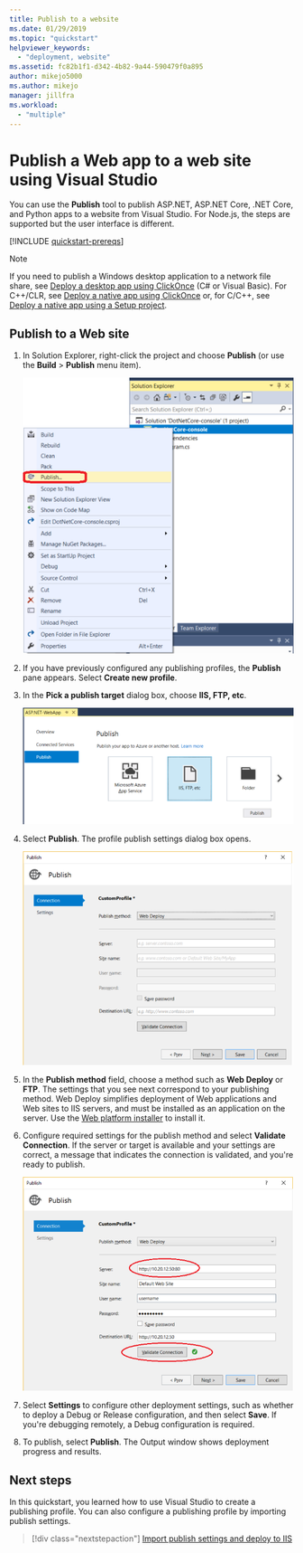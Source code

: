 ```yaml
---
title: Publish to a website
ms.date: 01/29/2019
ms.topic: "quickstart"
helpviewer_keywords:
  - "deployment, website"
ms.assetid: fc82b1f1-d342-4b82-9a44-590479f0a895
author: mikejo5000
ms.author: mikejo
manager: jillfra
ms.workload:
  - "multiple"
---
```

# Publish a Web app to a web site using Visual Studio

You can use the **Publish** tool to publish ASP.NET, ASP.NET Core, .NET Core, and Python apps to a website from Visual Studio. For Node.js, the steps are supported but the user interface is different.

[!INCLUDE [quickstart-prereqs](includes/quickstart-prereqs.md)]

> [!NOTE]
> If you need to publish a Windows desktop application to a network file share, see [Deploy a desktop app using ClickOnce](how-to-publish-a-clickonce-application-using-the-publish-wizard.md) (C# or Visual Basic). For C++/CLR, see [Deploy a native app using ClickOnce](/cpp/ide/clickonce-deployment-for-visual-cpp-applications) or, for C/C++, see [Deploy a native app using a Setup project](/cpp/ide/walkthrough-deploying-a-visual-cpp-application-by-using-a-setup-project).

## Publish to a Web site

1. In Solution Explorer, right-click the project and choose **Publish** (or use the **Build** > **Publish** menu item).

    ![The Publish command on the project context menu in Solution Explorer](../deployment/media/quickstart-publish.png "Choose Publish")

1. If you have previously configured any publishing profiles, the **Publish** pane appears. Select **Create new profile**.

1. In the **Pick a publish target** dialog box, choose **IIS, FTP, etc**.

    ![Choose IIS, FTP, etc.](../deployment/media/quickstart-publish-iis-ftp.png "Choose IIS, FTP, etc.")

1. Select **Publish**. The profile publish settings dialog box opens.

    ![Choose Folder](../deployment/media/quickstart-publish-settings-web.png "Choose Folder")

1. In the **Publish method** field, choose a method such as **Web Deploy** or **FTP**. The settings that you see next correspond to your publishing method. Web Deploy simplifies deployment of Web applications and Web sites to IIS servers, and must be installed as an application on the server. Use the [Web platform installer](https://www.microsoft.com/web/downloads/platform.aspx) to install it.

1. Configure required settings for the publish method and select **Validate Connection**. If the server or target is available and your settings are correct, a message that indicates the connection is validated, and you're ready to publish.

    ![Validate your connection](../deployment/media/quickstart-publish-web-deploy.png "Validate your connection")

1. Select **Settings** to configure other deployment settings, such as whether to deploy a Debug or Release configuration, and then select **Save**. If you're debugging remotely, a Debug configuration is required.

1. To publish, select **Publish**. The Output window shows deployment progress and results.

## Next steps

In this quickstart, you learned how to use Visual Studio to create a publishing profile. You can also configure a publishing profile by importing publish settings.

> [!div class="nextstepaction"]
> [Import publish settings and deploy to IIS](tutorial-import-publish-settings-iis.md)
